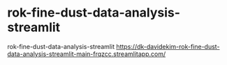 # rok-fine-dust-data-analysis-streamlit
rok-fine-dust-data-analysis-streamlit
https://dk-davidekim-rok-fine-dust-data-analysis-streamlit-main-frqzcc.streamlitapp.com/
